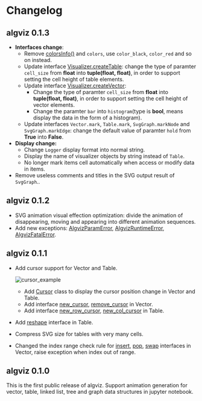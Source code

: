 # Changelog

## algviz 0.1.3

+ **Interfaces change**:
    + Remove [colorsInfo()](https://algviz.readthedocs.io/en/0.1.1/api.html#algviz.colorsInfo) and `colors`, use `color_black`, `color_red` and so on instead.
    + Update interface [Visualizer.createTable](https://algviz.readthedocs.io/en/latest/api.html#algviz.visual.Visualizer.createTable): change the type of paramter `cell_size` from **float** into **tuple(float, float)**, in order to support setting the cell height of table elements.
    + Update interface [Visualizer.createVector](https://algviz.readthedocs.io/en/latest/api.html#algviz.visual.Visualizer.createVector):
        + Change the type of paramter `cell_size` from **float** into **tuple(float, float)**, in order to support setting the cell height of vector elements.
        + Change the paramter `bar` into `histogram`(type is **bool**, means display the data in the form of a histogram).
    + Update interfaces `Vector.mark`, `Table.mark`, `SvgGraph.markNode` and `SvgGraph.markEdge`: change the default value of paramter `hold` from **True** into **False**.
+ **Display change:**
    + Change `Logger` display format into normal string.
    + Display the name of visualizer objects by string instead of `Table`.
    + No longer mark items cell automatically when access or modify data in items.
+ Remove useless comments and titles in the SVG output result of `SvgGraph`..

## algviz 0.1.2

+ SVG animation visual effection optimization: divide the animation of disappearing, moving and appearing into different animation sequences.
+ Add new exceptions: [AlgvizParamError](https://algviz.readthedocs.io/en/latest/api.html#algviz.AlgvizParamError), [AlgvizRuntimeError](https://algviz.readthedocs.io/en/latest/api.html#algviz.AlgvizRuntimeError), [AlgvizFatalError](https://algviz.readthedocs.io/en/latest/api.html#algviz.AlgvizFatalError).

## algviz 0.1.1

+ Add cursor support for Vector and Table.

    ![cursor_example](https://cdn.jsdelivr.net/gh/zjl9959/algviz@main/docs/animation_images/vector_cursor_example.svg)

    + Add [Cursor](https://algviz.readthedocs.io/en/0.1.1/api.html#algviz.cursor.Cursor) class to display the cursor position change in Vector and Table.
    + Add interface [new_cursor](https://algviz.readthedocs.io/en/0.1.1/api.html#algviz.vector.Vector.new_cursor), [remove_cursor](https://algviz.readthedocs.io/en/0.1.1/api.html#algviz.vector.Vector.remove_cursor) in Vector.
    + Add interface [new_row_cursor](https://algviz.readthedocs.io/en/0.1.1/api.html#algviz.table.Table.new_col_cursor), [new_col_cursor](https://algviz.readthedocs.io/en/0.1.1/api.html#algviz.table.Table.new_row_cursor) in Table.
+ Add [reshape](https://algviz.readthedocs.io/en/0.1.1/api.html#algviz.table.Table.reshape) interface in Table.
+ Compress SVG size for tables with very many cells.
+ Changed the index range check rule for [insert](https://algviz.readthedocs.io/en/0.1.1/api.html#algviz.vector.Vector.insert), [pop](https://algviz.readthedocs.io/en/0.1.1/api.html#algviz.vector.Vector.pop), [swap](https://algviz.readthedocs.io/en/0.1.1/api.html#algviz.vector.Vector.swap) interfaces in Vector, raise exception when index out of range.

## algviz 0.1.0

This is the first public release of algviz. Support animation generation for vector, table, linked list, tree and graph data structures in jupyter notebook.
